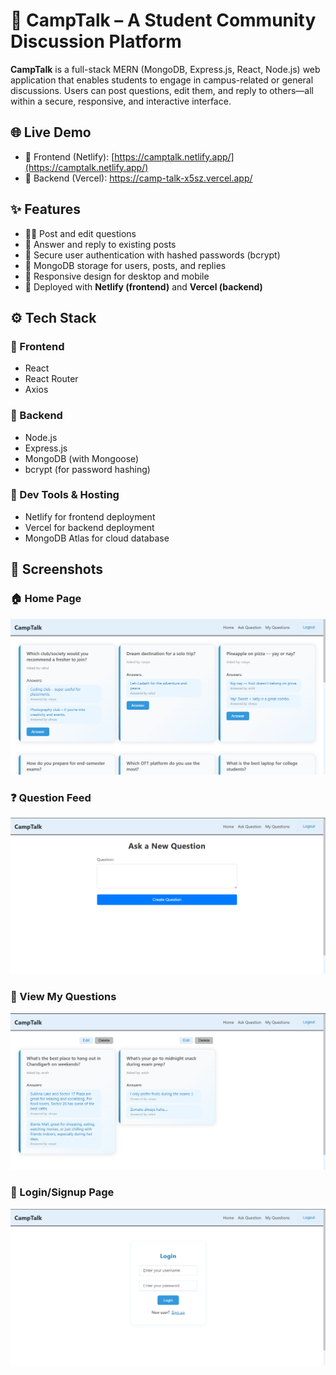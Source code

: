# 🏫 CampTalk – A Student Community Discussion Platform

**CampTalk** is a full-stack MERN (MongoDB, Express.js, React, Node.js) web application that enables students to engage in campus-related or general discussions. Users can post questions, edit them, and reply to others—all within a secure, responsive, and interactive interface.

## 🌐 Live Demo

- 🔗 Frontend (Netlify): [https://camptalk.netlify.app/](https://camptalk.netlify.app/)
- 🔗 Backend (Vercel): https://camp-talk-x5sz.vercel.app/

## ✨ Features

- 🧑‍🎓 Post and edit questions
- 💬 Answer and reply to existing posts
- 🔐 Secure user authentication with hashed passwords (bcrypt)
- 🧾 MongoDB storage for users, posts, and replies
- 📱 Responsive design for desktop and mobile
- 🚀 Deployed with **Netlify (frontend)** and **Vercel (backend)**

## ⚙️ Tech Stack

### 🔹 Frontend
- React
- React Router
- Axios

### 🔹 Backend
- Node.js
- Express.js
- MongoDB (with Mongoose)
- bcrypt (for password hashing)

### 🔹 Dev Tools & Hosting
- Netlify for frontend deployment
- Vercel for backend deployment
- MongoDB Atlas for cloud database

## 📸 Screenshots

### 🏠 Home Page
![Home Page](./Screenshots/Screenshot-1.png)

### ❓ Question Feed
![Question Feed](./Screenshots/Screenshot-2.png)

### 📝 View My Questions
![View My Questions](./Screenshots/Screenshot-3.png)

### 💬 Login/Signup Page
![Login/Signup Page](./Screenshots/Screenshot-4.png)

